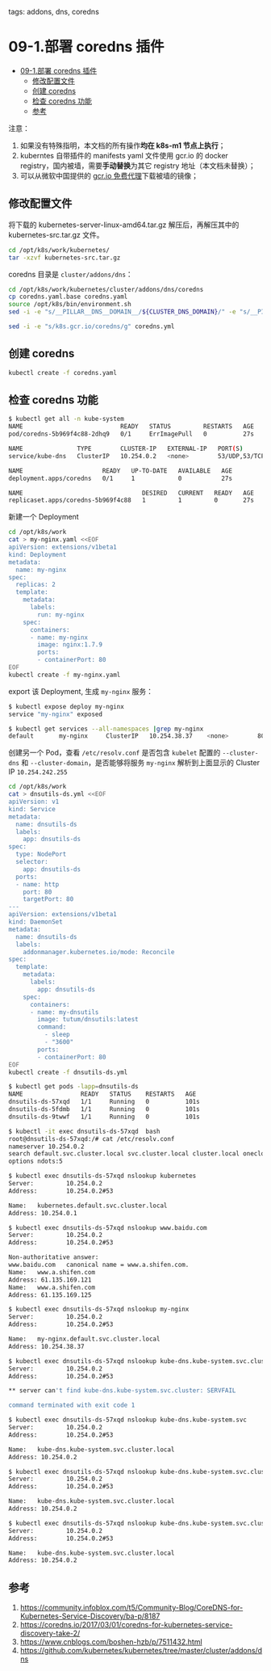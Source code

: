 tags: addons, dns, coredns

# 09-1.部署 coredns 插件

<!-- TOC -->

- [09-1.部署 coredns 插件](#09-1部署-coredns-插件)
    - [修改配置文件](#修改配置文件)
    - [创建 coredns](#创建-coredns)
    - [检查 coredns 功能](#检查-coredns-功能)
    - [参考](#参考)

<!-- /TOC -->

注意：
1. 如果没有特殊指明，本文档的所有操作**均在 k8s-m1 节点上执行**；
2. kuberntes 自带插件的 manifests yaml 文件使用 gcr.io 的 docker registry，国内被墙，需要**手动替换**为其它 registry 地址（本文档未替换）；
3. 可以从微软中国提供的 [gcr.io 免费代理](http://mirror.azure.cn/help/gcr-proxy-cache.html)下载被墙的镜像；

## 修改配置文件

将下载的 kubernetes-server-linux-amd64.tar.gz 解压后，再解压其中的 kubernetes-src.tar.gz 文件。

``` bash
cd /opt/k8s/work/kubernetes/
tar -xzvf kubernetes-src.tar.gz
```

coredns 目录是 `cluster/addons/dns`：

```bash
cd /opt/k8s/work/kubernetes/cluster/addons/dns/coredns
cp coredns.yaml.base coredns.yaml
source /opt/k8s/bin/environment.sh
sed -i -e "s/__PILLAR__DNS__DOMAIN__/${CLUSTER_DNS_DOMAIN}/" -e "s/__PILLAR__DNS__SERVER__/${CLUSTER_DNS_SVC_IP}/" coredns.yaml

sed -i -e "s/k8s.gcr.io/coredns/g" coredns.yml
```



## 创建 coredns

``` bash
kubectl create -f coredns.yaml
```

## 检查 coredns 功能

``` bash
$ kubectl get all -n kube-system
NAME                           READY   STATUS         RESTARTS   AGE
pod/coredns-5b969f4c88-2dhq9   0/1     ErrImagePull   0          27s

NAME               TYPE        CLUSTER-IP   EXTERNAL-IP   PORT(S)                  AGE
service/kube-dns   ClusterIP   10.254.0.2   <none>        53/UDP,53/TCP,9153/TCP   27s

NAME                      READY   UP-TO-DATE   AVAILABLE   AGE
deployment.apps/coredns   0/1     1            0           27s

NAME                                 DESIRED   CURRENT   READY   AGE
replicaset.apps/coredns-5b969f4c88   1         1         0       27s
```

新建一个 Deployment

``` bash
cd /opt/k8s/work
cat > my-nginx.yaml <<EOF
apiVersion: extensions/v1beta1
kind: Deployment
metadata:
  name: my-nginx
spec:
  replicas: 2
  template:
    metadata:
      labels:
        run: my-nginx
    spec:
      containers:
      - name: my-nginx
        image: nginx:1.7.9
        ports:
        - containerPort: 80
EOF
kubectl create -f my-nginx.yaml
```

export 该 Deployment, 生成 `my-nginx` 服务：

``` bash
$ kubectl expose deploy my-nginx
service "my-nginx" exposed

$ kubectl get services --all-namespaces |grep my-nginx
default       my-nginx     ClusterIP   10.254.38.37    <none>        80/TCP                   7s
```

创建另一个 Pod，查看 `/etc/resolv.conf` 是否包含 `kubelet` 配置的 `--cluster-dns` 和 `--cluster-domain`，是否能够将服务 `my-nginx` 解析到上面显示的 Cluster IP `10.254.242.255`

``` bash
cd /opt/k8s/work
cat > dnsutils-ds.yml <<EOF
apiVersion: v1
kind: Service
metadata:
  name: dnsutils-ds
  labels:
    app: dnsutils-ds
spec:
  type: NodePort
  selector:
    app: dnsutils-ds
  ports:
  - name: http
    port: 80
    targetPort: 80
---
apiVersion: extensions/v1beta1
kind: DaemonSet
metadata:
  name: dnsutils-ds
  labels:
    addonmanager.kubernetes.io/mode: Reconcile
spec:
  template:
    metadata:
      labels:
        app: dnsutils-ds
    spec:
      containers:
      - name: my-dnsutils
        image: tutum/dnsutils:latest
        command:
          - sleep
          - "3600"
        ports:
        - containerPort: 80
EOF
kubectl create -f dnsutils-ds.yml
```

``` bash
$ kubectl get pods -lapp=dnsutils-ds
NAME                READY   STATUS    RESTARTS   AGE
dnsutils-ds-57xqd   1/1     Running   0          101s
dnsutils-ds-5fdmb   1/1     Running   0          101s
dnsutils-ds-9twwf   1/1     Running   0          101s
```

``` bash
$ kubectl -it exec dnsutils-ds-57xqd  bash
root@dnsutils-ds-57xqd:/# cat /etc/resolv.conf
nameserver 10.254.0.2
search default.svc.cluster.local svc.cluster.local cluster.local onecloud.local
options ndots:5
```

``` bash
$ kubectl exec dnsutils-ds-57xqd nslookup kubernetes
Server:         10.254.0.2
Address:        10.254.0.2#53

Name:   kubernetes.default.svc.cluster.local
Address: 10.254.0.1
```

``` bash
$ kubectl exec dnsutils-ds-57xqd nslookup www.baidu.com
Server:         10.254.0.2
Address:        10.254.0.2#53

Non-authoritative answer:
www.baidu.com   canonical name = www.a.shifen.com.
Name:   www.a.shifen.com
Address: 61.135.169.121
Name:   www.a.shifen.com
Address: 61.135.169.125
```

``` bash
$ kubectl exec dnsutils-ds-57xqd nslookup my-nginx
Server:         10.254.0.2
Address:        10.254.0.2#53

Name:   my-nginx.default.svc.cluster.local
Address: 10.254.38.37
```

``` bash
$ kubectl exec dnsutils-ds-57xqd nslookup kube-dns.kube-system.svc.cluster
Server:         10.254.0.2
Address:        10.254.0.2#53

** server can't find kube-dns.kube-system.svc.cluster: SERVFAIL

command terminated with exit code 1
```

``` bash
$ kubectl exec dnsutils-ds-57xqd nslookup kube-dns.kube-system.svc
Server:         10.254.0.2
Address:        10.254.0.2#53

Name:   kube-dns.kube-system.svc.cluster.local
Address: 10.254.0.2
```

``` bash
$ kubectl exec dnsutils-ds-57xqd nslookup kube-dns.kube-system.svc.cluster.local
Server:         10.254.0.2
Address:        10.254.0.2#53

Name:   kube-dns.kube-system.svc.cluster.local
Address: 10.254.0.2
```

``` bash
$ kubectl exec dnsutils-ds-57xqd nslookup kube-dns.kube-system.svc.cluster.local.
Server:         10.254.0.2
Address:        10.254.0.2#53

Name:   kube-dns.kube-system.svc.cluster.local
Address: 10.254.0.2
```

## 参考

1. https://community.infoblox.com/t5/Community-Blog/CoreDNS-for-Kubernetes-Service-Discovery/ba-p/8187
1. https://coredns.io/2017/03/01/coredns-for-kubernetes-service-discovery-take-2/
1. https://www.cnblogs.com/boshen-hzb/p/7511432.html
1. https://github.com/kubernetes/kubernetes/tree/master/cluster/addons/dns